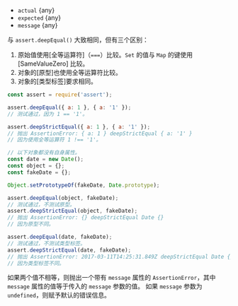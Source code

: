 <!-- YAML
added: v1.2.0
changes:
  - version: v8.0.0
    pr-url: https://github.com/nodejs/node/pull/12142
    description: Set and Map content is also compared
  - version: v6.4.0, v4.7.1
    pr-url: https://github.com/nodejs/node/pull/8002
    description: Typed array slices are handled correctly now.
  - version: v6.1.0
    pr-url: https://github.com/nodejs/node/pull/6432
    description: Objects with circular references can be used as inputs now.
  - version: v5.10.1, v4.4.3
    pr-url: https://github.com/nodejs/node/pull/5910
    description: Handle non-`Uint8Array` typed arrays correctly.
-->
* `actual` {any}
* `expected` {any}
* `message` {any}

与 `assert.deepEqual()` 大致相同，但有三个区别：

1. 原始值使用[全等运算符]（`===`）比较。`Set` 的值与 `Map` 的键使用 [SameValueZero] 比较。
2. 对象的[原型]也使用全等运算符比较。
3. 对象的[类型标签]要求相同。

```js
const assert = require('assert');

assert.deepEqual({ a: 1 }, { a: '1' });
// 测试通过，因为 1 == '1'。

assert.deepStrictEqual({ a: 1 }, { a: '1' });
// 抛出 AssertionError: { a: 1 } deepStrictEqual { a: '1' }
// 因为使用全等运算符 1 !== '1'。

// 以下对象都没有自身属性。
const date = new Date();
const object = {};
const fakeDate = {};

Object.setPrototypeOf(fakeDate, Date.prototype);

assert.deepEqual(object, fakeDate);
// 测试通过，不测试原型。
assert.deepStrictEqual(object, fakeDate);
// 抛出 AssertionError: {} deepStrictEqual Date {}
// 因为原型不同。

assert.deepEqual(date, fakeDate);
// 测试通过，不测试类型标签。
assert.deepStrictEqual(date, fakeDate);
// 抛出 AssertionError: 2017-03-11T14:25:31.849Z deepStrictEqual Date {}
// 因为类型标签不同。
```

如果两个值不相等，则抛出一个带有 `message` 属性的 `AssertionError`，其中 `message` 属性的值等于传入的 `message` 参数的值。
如果 `message` 参数为 `undefined`，则赋予默认的错误信息。

